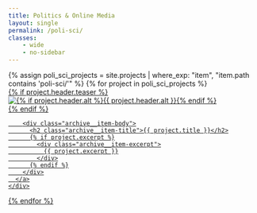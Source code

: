 ```yaml
---
title: Politics & Online Media
layout: single
permalink: /poli-sci/
classes:
    - wide
    - no-sidebar
---
```


<div class="research-directions__wrapper">
   {% assign poli_sci_projects = site.projects | where_exp: "item", "item.path contains 'poli-sci/'" %}
  {% for project in poli_sci_projects %}
    <div class="research-directions__item">
      <a class="archive__item" href="{{ project.url | relative_url }}">
        {% if project.header.teaser %}
          <div class="archive__item-teaser">
            <img src="{{ project.header.teaser | relative_url }}" alt="{% if project.header.alt %}{{ project.header.alt }}{% endif %}">
          </div>
        {% endif %}

        <div class="archive__item-body">
          <h2 class="archive__item-title">{{ project.title }}</h2>
          {% if project.excerpt %}
            <div class="archive__item-excerpt">
              {{ project.excerpt }}
            </div>
          {% endif %}
        </div>
      </a>
    </div>
  {% endfor %}
</div>